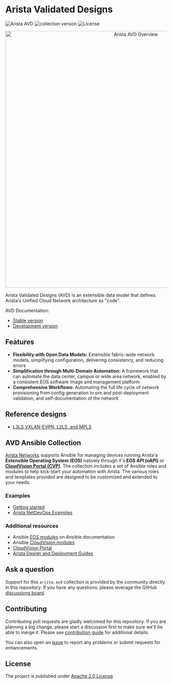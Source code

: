 # Arista Validated Designs

![Arista AVD](https://img.shields.io/badge/Arista-AVD%20Automation-blue) ![collection version](https://img.shields.io/github/v/release/aristanetworks/ansible-avd) ![License](https://img.shields.io/github/license/aristanetworks/ansible-avd)

<center><img src="ansible_collections/arista/avd/media/avd-logo.png" alt="Arista AVD Overview" width="800"/></center>

Arista Validated Designs (AVD) is an extensible data model that defines Arista's Unified Cloud Network architecture as "code".

AVD Documentation:

- [Stable version](https://avd.arista.com/stable/)
- [Development version](https://www.avd.sh/en/devel/)

## Features

- **Flexibility with Open Data Models:** Extensible fabric-wide network models, simplifying configuration, delivering consistency, and reducing errors
- **Simplification through Multi-Domain Automation:** A framework that can automate the data center, campus or wide area network, enabled by a consistent EOS software image and management platform
- **Comprehensive Workflows:** Automating the full life cycle of network provisioning from config generation to pre and post-deployment validation, and self-documentation of the network

## Reference designs

- [L3LS VXLAN-EVPN, L2LS, and MPLS](https://avd.arista.com/stable/roles/eos_designs/index.html)

## AVD Ansible Collection

[Arista Networks](https://www.arista.com/) supports Ansible for managing devices running Arista's **Extensible Operating System (EOS)** natively through it's **EOS API (eAPI)** or [**CloudVision Portal (CVP)**](https://www.arista.com/en/products/eos/eos-cloudvision). The collection includes a set of Ansible roles and modules to help kick-start your automation with Arista. The various roles and templates provided are designed to be customized and extended to your needs.

### Examples

- [Getting started](https://avd.arista.com/stable/docs/getting-started/intro-to-ansible-and-avd.html)
- [Arista NetDevOps Examples](https://github.com/aristanetworks/netdevops-examples)

### Additional resources

- Ansible [EOS modules](https://docs.ansible.com/ansible/latest/collections/arista/eos/index.html) on Ansible documentation
- Ansible [CloudVision modules](https://cvp.avd.sh/en/stable/)
- [CloudVision Portal](https://www.arista.com/en/products/eos/eos-cloudvision)
- [Arista Design and Deployment Guides](https://www.arista.com/en/solutions/design-guides)

## Ask a question

Support for this `arista.avd` collection is provided by the community directly in this repository. If you have any questions, please leverage the GitHub [discussions board](https://github.com/aristanetworks/ansible-avd/discussions).

## Contributing

Contributing pull requests are gladly welcomed for this repository. If you are planning a big change, please start a discussion first to make sure we'll be able to merge it. Please see [contribution guide](./ansible_collections/arista/avd/docs/contribution/overview.md) for additional details.

You can also open an [issue](https://github.com/aristanetworks/ansible-avd/issues) to report any problems or submit requests for enhancements.

## License

The project is published under [Apache 2.0 License](./LICENSE)
